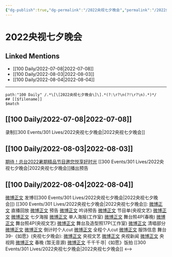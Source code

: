 ```yaml
---
{"dg-publish":true,"dg-permalink":"/2022央视七夕晚会","permalink":"/2022央视七夕晚会/"}
---
```


# 2022央视七夕晚会

## Linked Mentions
- [[100 Daily/2022-07-08\|2022-07-08]]
- [[100 Daily/2022-08-03\|2022-08-03]]
- [[100 Daily/2022-08-04\|2022-08-04]]


---

```expander
path:"100 Daily" /.*\[\[2022央视七夕晚会\]\].*(?:\r?\n(?!\r?\n).*)*/
## [[$filename]]
$match
```
## [[100 Daily/2022-07-08\|2022-07-08]]
录制[[300 Events/301 Lives/2022央视七夕晚会\|2022央视七夕晚会]]
## [[100 Daily/2022-08-03\|2022-08-03]]
[期待！总台2022暑期精品节目邀您悦享好时光](https://weibo.cn/sinaurl?u=https%3A%2F%2Fmp.weixin.qq.com%2Fs%2FtcowBU9BHlvqvxGOVhQaVg) [[300 Events/301 Lives/2022央视七夕晚会\|2022央视七夕晚会]]播出预告
## [[100 Daily/2022-08-04\|2022-08-04]]
[微博正文](https://m.weibo.cn/1736988591/4798843168756592) 发博([[300 Events/301 Lives/2022央视七夕晚会\|2022央视七夕晚会]])
[[300 Events/301 Lives/2022央视七夕晚会\|2022央视七夕晚会]]:
[微博正文](https://m.weibo.cn/2210168325/4798784276534102) 直播回放
[微博正文](https://m.weibo.cn/2210168325/4798742383826172) 预告
[微博正文](https://m.weibo.cn/2210168325/4798688327369590) 吟诗预告
[微博正文](https://m.weibo.cn/2210168325/4798689534541887) 节目单(央视文艺)
[微博正文](https://m.weibo.cn/2210168325/4798693297623765) [微博正文](https://m.weibo.cn/3506728370/4798694690655227) 七夕海报
[微博正文](https://m.weibo.cn/7478855230/4798757592106999) 单人海报(工作室)
[微博正文](https://m.weibo.cn/3506728370/4798853100607332) 舞台照4P(春晚)
[微博正文](https://m.weibo.cn/2210168325/4798850587692292) 舞台照4P(央视文艺)
[微博正文](https://m.weibo.cn/7478855230/4798848112788259) 舞台及造型照17P(工作室)
[微博正文](https://m.weibo.cn/1371117067/4798789262770324) 清唱部分
[微博正文](https://m.weibo.cn/1371117067/4798808167026096) [微博正文](https://m.weibo.cn/1786590437/4798808368616592) 倒计时个人cut
[微博正文](https://m.weibo.cn/1371117067/4798843294843703) 全程个人cut
[微博正文](https://m.weibo.cn/7710473200/4798861082103727) 服饰信息
舞台39-《如愿》(央视七夕晚会):
[微博正文](https://m.weibo.cn/2210168325/4798848876417685) 央视文艺
[微博正文](https://m.weibo.cn/2656274875/4798840651647239) 央视新闻
[微博正文](https://m.weibo.cn/3266943013/4798845681142369) 央视网
[微博正文](https://m.weibo.cn/3506728370/4798851845981960) 春晚
(暂无音源)
[微博正文](https://m.weibo.cn/5976048440/4798840010443349) 千千千寻|《如愿》饭拍 [[300 Events/301 Lives/2022央视七夕晚会\|2022央视七夕晚会]]
<-->